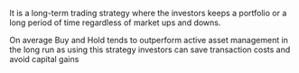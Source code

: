 It is a long-term trading strategy where the investors keeps a portfolio or a long period of time regardless of market ups and downs.

On average Buy and Hold tends to outperform active asset management in the long run as using this strategy investors can save transaction costs and avoid capital gains 